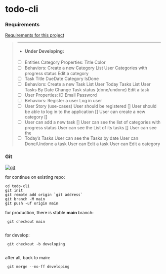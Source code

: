 # todo-cli

<h3>Requirements</h3>

[Requirements for this project](docs/Requirements)

> ---
> - <h4>Under Developing:</h4>
> - [ ] Entities Category Properties: Title Color
> - [ ] Behaviors: Create a new Category List User Categories with progress status Edit a category
> - [ ] Task Title DueDate Category IsDone
> - [ ] Behaviors: Create a new Task List User Today Tasks List User Tasks By Date Change Task status (done/undone) Edit a task
> - [ ] User Properties: ID Email Password
> - [ ] Behaviors: Register a user Log in user
> - [ ] User Story (use-cases) User should be registered [] User should be able to log in to the application [] User can create a new category [] 
> - [ ] User can add a new task [] User can see the list of categories with progress status User can see the List of its tasks [] User can see the 
> - [ ] Today’s Tasks User can see the Tasks by date User can Done/Undone a task User can Edit a task User can Edit a category



<h3>Git</h3>
<p align="left">
<a href="" 
target="_blank"><img src="https://img.shields.io/badge/git-%23F05033.svg?style=for-the-badge&logo=git&logoColor=white" alt="git" /></a>&nbsp;
</p>


for continue on existing repo:
````
cd todo-cli
git init
git remote add origin `git address`
git branch -M main
git push -uf origin main

````


for production, there is stable **main** branch:

```` 
 git checkout main
 
````

for develop:

```` 
 git checkout -b developing
 
````
after all, back to main:
```` 
 git merge --no-ff developing
 
````
